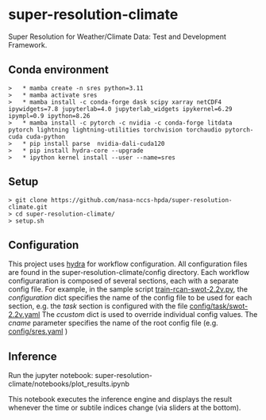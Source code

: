 
# super-resolution-climate

Super Resolution for Weather/Climate Data: Test and Development Framework.

## Conda environment

    >   * mamba create -n sres python=3.11
    >   * mamba activate sres
    >   * mamba install -c conda-forge dask scipy xarray netCDF4 ipywidgets=7.8 jupyterlab=4.0 jupyterlab_widgets ipykernel=6.29 ipympl=0.9 ipython=8.26
    >   * mamba install -c pytorch -c nvidia -c conda-forge litdata pytorch lightning lightning-utilities torchvision torchaudio pytorch-cuda cuda-python
    >   * pip install parse  nvidia-dali-cuda120
    >   * pip install hydra-core --upgrade
    >   * ipython kernel install --user --name=sres

## Setup

    > git clone https://github.com/nasa-nccs-hpda/super-resolution-climate.git
    > cd super-resolution-climate/
    > setup.sh

## Configuration

This project uses [hydra](https://hydra.cc) for workflow configuration.  All configuration files are found in the super-resolution-climate/config directory.
Each workflow configuraration is composed of several sections, each with a separate config file. For example, in the sample script [train-rcan-swot-2.2v.py](./scripts/train-rcan-swot-2.2v.py), 
the *configuration* dict specifies the name of the config file to be used for each section, e.g. the *task* section is configured with the file [config/task/swot-2.2v.yaml](./config/task/swot-2.2v.yaml) 
The *ccustom* dict is used to override individual config values.  The *cname* parameter specifies the name of the root config file (e.g. [config/sres.yaml](./config/sres.yaml) )

## Inference

Run the jupyter notebook: super-resolution-climate/notebooks/plot_results.ipynb

This notebook executes the inference engine and displays the result 
whenever the time or subtile indices change (via sliders at the bottom).











